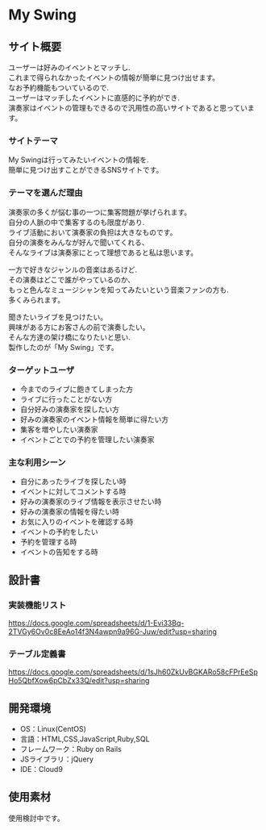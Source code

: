 # My Swing

## サイト概要
ユーザーは好みのイベントとマッチし.  
これまで得られなかったイベントの情報が簡単に見つけ出せます。  
なお予約機能もついているので.   
ユーザーはマッチしたイベントに直感的に予約ができ.   
演奏家はイベントの管理もできるので汎用性の高いサイトであると思っています。


### サイトテーマ
My Swingは行ってみたいイベントの情報を.   
簡単に見つけ出すことができるSNSサイトです。



### テーマを選んだ理由
演奏家の多くが悩む事の一つに集客問題が挙げられます。  
自分の人脈の中で集客するのも限度があり.   
ライブ活動において演奏家の負担は大きなものです。  
自分の演奏をみんなが好んで聞いてくれる、  
そんなライブは演奏家にとって理想であると私は思います。  

一方で好きなジャンルの音楽はあるけど.   
その演奏はどこで誰がやっているのか、  
もっと色んなミュージシャンを知ってみたいという音楽ファンの方も.   
多くみられます。  

聞きたいライブを見つけたい。  
興味がある方にお客さんの前で演奏したい。  
そんな方達の架け橋になりたいと思い.   
製作したのが「My Swing」です。  



### ターゲットユーザ
-  今までのライブに飽きてしまった方
-  ライブに行ったことがない方
-  自分好みの演奏家を探したい方
-  好みの演奏家のイベント情報を簡単に得たい方
-  集客を増やしたい演奏家
-  イベントごとでの予約を管理したい演奏家


### 主な利用シーン
- 自分にあったライブを探したい時
- イベントに対してコメントする時
- 好みの演奏家のライブ情報を表示させたい時
- 好みの演奏家の情報を得たい時
- お気に入りのイベントを確認する時
- イベントの予約をしたい
- 予約を管理する時
- イベントの告知をする時


## 設計書
### 実装機能リスト
https://docs.google.com/spreadsheets/d/1-Evi33Bq-2TVGy6Ov0c8EeAo14f3N4awpn9a96G-Juw/edit?usp=sharing
### テーブル定義書
https://docs.google.com/spreadsheets/d/1sJh60ZkUvBGKARo58cFPrEeSpHo5QbfXow6pCbZx33Q/edit?usp=sharing


## 開発環境
- OS：Linux(CentOS)
- 言語：HTML,CSS,JavaScript,Ruby,SQL
- フレームワーク：Ruby on Rails
- JSライブラリ：jQuery
- IDE：Cloud9

## 使用素材
使用検討中です。